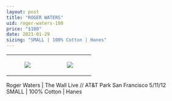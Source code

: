 ```yaml
---
layout: post
title: "ROGER WATERS"
uid: roger-waters-100
price: "$100"
date: 2021-01-29
sizing: "SMALL | 100% Cotton | Hanes"
---
```




<table style="width:100%;"><tr><td style="vertical-align:top;">
      <figure class="tmblr-full" data-orig-height="2048" data-orig-width="1365" data-orig-src="https://concertshirts.netlify.app/shirts/0530/0530-01.jpg"><img src="https://64.media.tumblr.com/5a11843ac4945ab3a68cd72e4af34122/88e00a8e5e23dc0e-16/s540x810/2dda6309498cdded3671188502acb98bc347a92d.jpg" data-orig-height="2048" data-orig-width="1365" data-orig-src="https://concertshirts.netlify.app/shirts/0530/0530-01.jpg"/></figure></td>
    <td style="vertical-align:top;">
      <figure class="tmblr-full" data-orig-height="2048" data-orig-width="1365" data-orig-src="https://concertshirts.netlify.app/shirts/0530/0530-02.jpg"><img src="https://64.media.tumblr.com/6b1c1a865b681c80b34d30f50dc0e065/88e00a8e5e23dc0e-66/s540x810/594520f06f5d300820921153ddd7bcb74dff6465.jpg" data-orig-height="2048" data-orig-width="1365" data-orig-src="https://concertshirts.netlify.app/shirts/0530/0530-02.jpg"/></figure></td>
  </tr></table><p>
  Roger Waters | The Wall Live // AT&amp;T Park San Francisco 5/11/12<br/>SMALL | 100% Cotton | Hanes
</p>
